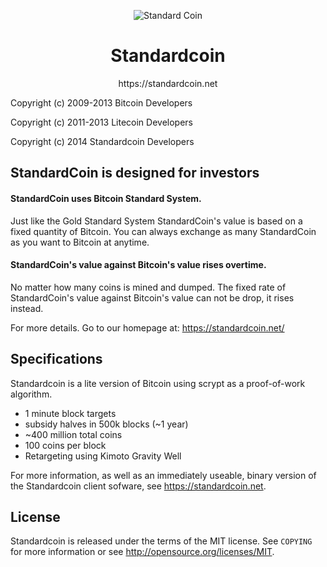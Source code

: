 <p align="center">
  <img src="http://i.imgur.com/6NGFyZv.png" alt="Standard Coin"/>
  <br>
  <h1 align="center"> Standardcoin </h1>
</p>
<p align="center">
  https://standardcoin.net
</p>



Copyright (c) 2009-2013 Bitcoin Developers

Copyright (c) 2011-2013 Litecoin Developers

Copyright (c) 2014 Standardcoin Developers

StandardCoin is designed for investors
----------------
#### StandardCoin uses Bitcoin Standard System. 
Just like the Gold Standard System StandardCoin's value is based on a fixed quantity of Bitcoin. You can always exchange as many StandardCoin as you want to Bitcoin at anytime.

#### StandardCoin's value against Bitcoin's value rises overtime. 
No matter how many coins is mined and dumped. The fixed rate of StandardCoin's value against Bitcoin's value can not be drop, it rises instead.

For more details. Go to our homepage at: https://standardcoin.net/

Specifications
----------------
Standardcoin is a lite version of Bitcoin using scrypt as a proof-of-work algorithm.
 - 1 minute block targets
 - subsidy halves in 500k blocks (~1 year)
 - ~400 million total coins
 - 100 coins per block
 - Retargeting using Kimoto Gravity Well

For more information, as well as an immediately useable, binary version of
the Standardcoin client sofware, see https://standardcoin.net.

License
-------

Standardcoin is released under the terms of the MIT license. See `COPYING` for more
information or see http://opensource.org/licenses/MIT.
